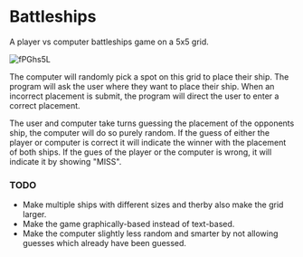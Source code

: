 # Battleships
A player vs computer battleships game on a 5x5 grid.

![fPGhs5L](https://user-images.githubusercontent.com/58085816/189358430-f6bb274b-ced8-4975-b94a-06e6446412b2.png)

The computer will randomly pick a spot on this grid to place their ship.
The program will ask the user where they want to place their ship.
When an incorrect placement is submit, the program will direct the user to enter a correct placement.

The user and computer take turns guessing the placement of the opponents ship, the computer will do so purely random.
If the guess of either the player or computer is correct it will indicate the winner with the placement of both ships.
If the gues of the player or the computer is wrong, it will indicate it by showing "MISS".

### TODO
- Make multiple ships with different sizes and therby also make the grid larger.
- Make the game graphically-based instead of text-based.
- Make the computer slightly less random and smarter by not allowing guesses which already have been guessed.
